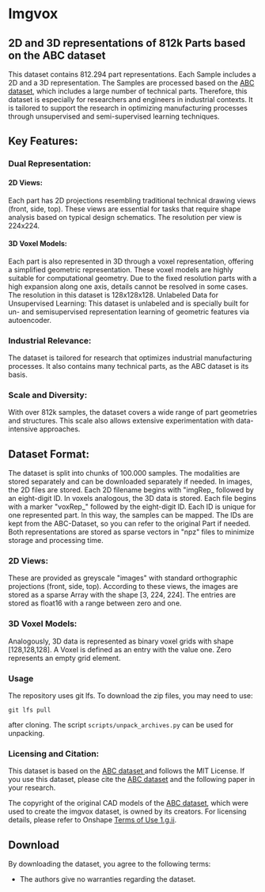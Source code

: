 # Imgvox
## 2D and 3D representations of 812k Parts based on the ABC dataset 

This dataset contains 812.294 part representations. Each Sample includes a 2D and a 3D representation. The Samples are processed based on the [ABC dataset](https://deep-geometry.github.io/abc-dataset/), which includes a large number of technical parts. Therefore, this dataset is especially for researchers and engineers in industrial contexts. It is tailored to support the research in optimizing manufacturing processes through unsupervised and semi-supervised learning techniques.

## Key Features:

### Dual Representation:

#### 2D Views: 
Each part has 2D projections resembling traditional technical drawing views (front, side, top). These views are essential for tasks that require shape analysis based on typical design schematics. The resolution per view is 224x224. 

#### 3D Voxel Models: 
Each part is also represented in 3D through a voxel representation, offering a simplified geometric representation. These voxel models are highly suitable for computational geometry. Due to the fixed resolution parts with a high expansion along one axis, details cannot be resolved in some cases. The resolution in this dataset is 128x128x128. 
Unlabeled Data for Unsupervised Learning: This dataset is unlabeled and is specially built for un- and semisupervised representation learning of geometric features via autoencoder. 

### Industrial Relevance: 
The dataset is tailored for research that optimizes industrial manufacturing processes. It also contains many technical parts, as the ABC dataset is its basis. 

### Scale and Diversity: 
With over 812k samples, the dataset covers a wide range of part geometries and structures. This scale also allows extensive experimentation with data-intensive approaches. 

## Dataset Format:
The dataset is split into chunks of 100.000 samples. The modalities are stored separately and can be downloaded separately if needed. In images, the 2D files are stored. Each 2D filename begins with "imgRep_ followed by an eight-digit ID. In voxels analogous, the 3D data is stored. Each file begins with a marker "voxRep_" followed by the eight-digit ID. Each ID is unique for one represented part. In this way, the samples can be mapped. The IDs are kept from the ABC-Dataset, so you can refer to the original Part if needed. Both representations are stored as sparse vectors in "npz" files to minimize storage and processing time. 

### 2D Views:
These are provided as greyscale "images" with standard orthographic projections (front, side, top). According to these views, the images are stored as a sparse Array with the shape [3, 224, 224]. The entries are stored as float16 with a range between zero and one. 

### 3D Voxel Models: 
Analogously, 3D data is represented as binary voxel grids with shape [128,128,128].  A Voxel is defined as an entry with the value one. Zero represents an empty grid element. 

### Usage
The repository uses git lfs. To download the zip files, you may need to use:

```
git lfs pull
```

after cloning. The script ```scripts/unpack_archives.py``` can be used for unpacking. 



### Licensing and Citation:

This dataset is based on the [ABC dataset ](https://deep-geometry.github.io/abc-dataset/) and follows the MIT License. If you use this dataset, please cite the [ABC dataset](https://deep-geometry.github.io/abc-dataset/) and the following paper in your research.

The copyright of the original CAD models of the [ABC dataset](https://deep-geometry.github.io/abc-dataset/), which were used to create the imgvox dataset, is owned by its creators. For licensing details, please refer to Onshape [Terms of Use 1.g.ii](https://www.onshape.com/en/legal/terms-of-use).


## Download 

By downloading the dataset, you agree to the following terms:

- The authors give no warranties regarding the dataset.
